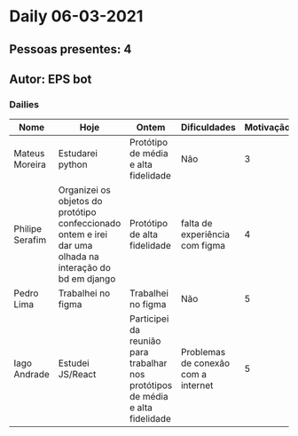 # Daily 06-03-2021

## Pessoas presentes: 4

## Autor: EPS bot

### Dailies

|Nome | Hoje| Ontem| Dificuldades|Motivação|
| --- | --- | --- | --- |---|
|Mateus Moreira|Estudarei python|Protótipo de média e alta fidelidade|Não|3|
|Philipe Serafim|Organizei os objetos do protótipo confeccionado ontem e irei dar uma olhada na interação do bd em django|Protótipo de alta fidelidade|falta de experiência com figma|4|
|Pedro Lima|Trabalhei no figma|Trabalhei no figma|Não|5|
|Iago Andrade|Estudei JS/React|Participei da reunião para trabalhar nos protótipos de média e alta fidelidade|Problemas de conexão com a internet|5|

